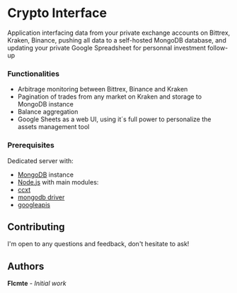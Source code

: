 # Crypto Interface
Application interfacing data from your private exchange accounts on Bittrex, Kraken, Binance, pushing all data to a self-hosted MongoDB database, and updating your private Google Spreadsheet for personnal investment follow-up

### Functionalities
* Arbitrage monitoring between Bittrex, Binance and Kraken
* Pagination of trades from any market on Kraken and storage to MongoDB instance
* Balance aggregation
* Google Sheets as a web UI, using it´s full power to personalize the assets management tool

### Prerequisites
Dedicated server with:
* [MongoDB](https://docs.mongodb.com/manual/tutorial/install-mongodb-on-debian/) instance
* [Node.js](https://nodejs.org/en/download/package-manager/) with main modules:
* [ccxt](https://github.com/ccxt/ccxt)
* [mongodb driver](https://github.com/mongodb/node-mongodb-native)
* [googleapis](https://github.com/googleapis)

## Contributing
I'm open to any questions and feedback, don't hesitate to ask!

## Authors
**Flcmte** - *Initial work*

